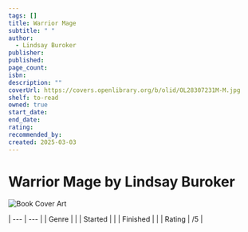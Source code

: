 ```yaml
---
tags: []
title: Warrior Mage
subtitle: " "
author:
  - Lindsay Buroker
publisher: 
published: 
page_count: 
isbn: 
description: ""
coverUrl: https://covers.openlibrary.org/b/olid/OL28307231M-M.jpg
shelf: to-read
owned: true
start_date: 
end_date: 
rating: 
recommended_by: 
created: 2025-03-03
---
```


# Warrior Mage by Lindsay Buroker

![Book Cover Art](https://covers.openlibrary.org/b/olid/OL28307231M-M.jpg)


| --- | --- |
| Genre |  |
| Started |  |
| Finished |  |
| Rating | /5 |

